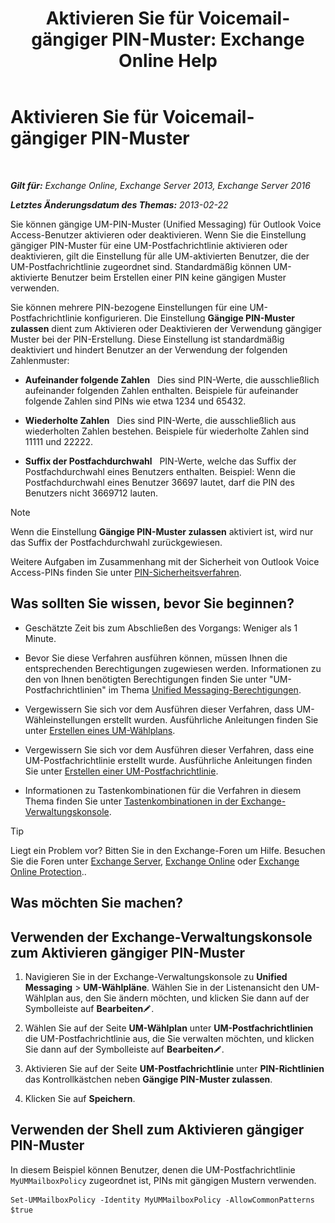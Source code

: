 ﻿---
title: 'Aktivieren Sie für Voicemail-gängiger PIN-Muster: Exchange Online Help'
TOCTitle: Aktivieren Sie für Voicemail-gängiger PIN-Muster
ms:assetid: 9940a8c2-f576-4089-ab96-8b318ad3da0f
ms:mtpsurl: https://technet.microsoft.com/de-de/library/JJ673546(v=EXCHG.150)
ms:contentKeyID: 50554882
ms.date: 05/23/2018
mtps_version: v=EXCHG.150
ms.translationtype: MT
---

# Aktivieren Sie für Voicemail-gängiger PIN-Muster

 

_**Gilt für:** Exchange Online, Exchange Server 2013, Exchange Server 2016_

_**Letztes Änderungsdatum des Themas:** 2013-02-22_

Sie können gängige UM-PIN-Muster (Unified Messaging) für Outlook Voice Access-Benutzer aktivieren oder deaktivieren. Wenn Sie die Einstellung gängiger PIN-Muster für eine UM-Postfachrichtlinie aktivieren oder deaktivieren, gilt die Einstellung für alle UM-aktivierten Benutzer, die der UM-Postfachrichtlinie zugeordnet sind. Standardmäßig können UM-aktivierte Benutzer beim Erstellen einer PIN keine gängigen Muster verwenden.

Sie können mehrere PIN-bezogene Einstellungen für eine UM-Postfachrichtlinie konfigurieren. Die Einstellung **Gängige PIN-Muster zulassen** dient zum Aktivieren oder Deaktivieren der Verwendung gängiger Muster bei der PIN-Erstellung. Diese Einstellung ist standardmäßig deaktiviert und hindert Benutzer an der Verwendung der folgenden Zahlenmuster:

  - **Aufeinander folgende Zahlen**   Dies sind PIN-Werte, die ausschließlich aufeinander folgenden Zahlen enthalten. Beispiele für aufeinander folgende Zahlen sind PINs wie etwa 1234 und 65432.

  - **Wiederholte Zahlen**   Dies sind PIN-Werte, die ausschließlich aus wiederholten Zahlen bestehen. Beispiele für wiederholte Zahlen sind 11111 und 22222.

  - **Suffix der Postfachdurchwahl**   PIN-Werte, welche das Suffix der Postfachdurchwahl eines Benutzers enthalten. Beispiel: Wenn die Postfachdurchwahl eines Benutzer 36697 lautet, darf die PIN des Benutzers nicht 3669712 lauten.


> [!NOTE]
> Wenn die Einstellung <STRONG>Gängige PIN-Muster zulassen</STRONG> aktiviert ist, wird nur das Suffix der Postfachdurchwahl zurückgewiesen.



Weitere Aufgaben im Zusammenhang mit der Sicherheit von Outlook Voice Access-PINs finden Sie unter [PIN-Sicherheitsverfahren](pin-security-procedures-exchange-2013-help.md).

## Was sollten Sie wissen, bevor Sie beginnen?

  - Geschätzte Zeit bis zum Abschließen des Vorgangs: Weniger als 1 Minute.

  - Bevor Sie diese Verfahren ausführen können, müssen Ihnen die entsprechenden Berechtigungen zugewiesen werden. Informationen zu den von Ihnen benötigten Berechtigungen finden Sie unter "UM-Postfachrichtlinien" im Thema [Unified Messaging-Berechtigungen](unified-messaging-permissions-exchange-2013-help.md).

  - Vergewissern Sie sich vor dem Ausführen dieser Verfahren, dass UM-Wähleinstellungen erstellt wurden. Ausführliche Anleitungen finden Sie unter [Erstellen eines UM-Wählplans](https://review.docs.microsoft.com/de-de/exchange/voice-mail-unified-messaging/connect-voice-mail-system/create-um-dial-plan).

  - Vergewissern Sie sich vor dem Ausführen dieser Verfahren, dass eine UM-Postfachrichtlinie erstellt wurde. Ausführliche Anleitungen finden Sie unter [Erstellen einer UM-Postfachrichtlinie](https://review.docs.microsoft.com/de-de/exchange/voice-mail-unified-messaging/set-up-voice-mail/create-um-mailbox-policy).

  - Informationen zu Tastenkombinationen für die Verfahren in diesem Thema finden Sie unter [Tastenkombinationen in der Exchange-Verwaltungskonsole](keyboard-shortcuts-in-the-exchange-admin-center-exchange-online-protection-help.md).


> [!TIP]
> Liegt ein Problem vor? Bitten Sie in den Exchange-Foren um Hilfe. Besuchen Sie die Foren unter <A href="https://go.microsoft.com/fwlink/p/?linkid=60612">Exchange Server</A>, <A href="https://go.microsoft.com/fwlink/p/?linkid=267542">Exchange Online</A> oder <A href="https://go.microsoft.com/fwlink/p/?linkid=285351">Exchange Online Protection</A>..



## Was möchten Sie machen?

## Verwenden der Exchange-Verwaltungskonsole zum Aktivieren gängiger PIN-Muster

1.  Navigieren Sie in der Exchange-Verwaltungskonsole zu **Unified Messaging** \> **UM-Wählpläne**. Wählen Sie in der Listenansicht den UM-Wählplan aus, den Sie ändern möchten, und klicken Sie dann auf der Symbolleiste auf **Bearbeiten**![Bearbeitungssymbol](images/Bb124582.6f53ccb2-1f13-4c02-bea0-30690e6ea71d(EXCHG.150).gif "Bearbeitungssymbol").

2.  Wählen Sie auf der Seite **UM-Wählplan** unter **UM-Postfachrichtlinien** die UM-Postfachrichtlinie aus, die Sie verwalten möchten, und klicken Sie dann auf der Symbolleiste auf **Bearbeiten**![Bearbeitungssymbol](images/Bb124582.6f53ccb2-1f13-4c02-bea0-30690e6ea71d(EXCHG.150).gif "Bearbeitungssymbol").

3.  Aktivieren Sie auf der Seite **UM-Postfachrichtlinie** unter **PIN-Richtlinien** das Kontrollkästchen neben **Gängige PIN-Muster zulassen**.

4.  Klicken Sie auf **Speichern**.

## Verwenden der Shell zum Aktivieren gängiger PIN-Muster

In diesem Beispiel können Benutzer, denen die UM-Postfachrichtlinie `MyUMMailboxPolicy` zugeordnet ist, PINs mit gängigen Mustern verwenden.

    Set-UMMailboxPolicy -Identity MyUMMailboxPolicy -AllowCommonPatterns $true

